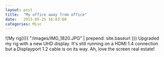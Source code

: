 ```yaml
---
layout: post
title:  "My office away from office"
date:   2015-05-25 16:03:00
categories: Misc
---
```

![My rig]({{ "/images/IMG_1820.JPG" | prepend: site.baseurl }})
Upgraded my rig with a new UHD display. It's still running on a HDMI 1.4 connection but a Displayport 1.2 cable is on its way. Ah, love the screen real estate!